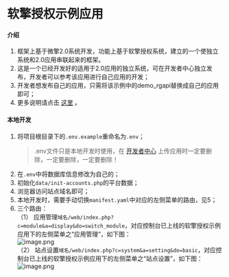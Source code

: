 # 软擎授权示例应用

#### 介绍
1. 框架上基于微擎2.0系统开发，功能上基于软擎授权系统，建立的一个使独立系统和2.0应用串联起来的框架。
2. 这是一个已经开发好的适用于2.0应用的独立系统，可在开发者中心独立发布，开发者可以参考该应用进行自己应用的开发；
3. 开发者想发布自己的应用，只需将该示例中的demo_rgapi替换成自己的应用即可；
4. 更多说明请点击 [这里](https://wiki.w7.com/document/35/7302) 。

#### 本地开发
1. 将项目根目录下的```.env.example```重命名为```.env```；
   > .env文件只是本地开发时使用，在 [开发者中心](https://https://dev.w7.cc) 上传应用时一定要删除，一定要删除，一定要删除！
2. 在```.env```中将数据库信息修改为自己的；
3. 初始化```data/init-accounts.php```的平台数据；
4. 浏览器访问站点域名即可；
5. 本地开发时，需要手动切换```manifest.yaml```中对应的左侧菜单的路由，见5；
6. 三个路由：
<br>（1） 应用管理```域名/web/index.php?c=module&a=display&do=switch_module```，对应控制台已上线的软擎授权示例应用下的左侧菜单之“应用管理”，如下图：<br>
   ![image.png](https://rangine-1251470023.cos.ap-shanghai.myqcloud.com/document/ixwFtvU3wpwmLPaApKAUpVPT3A131mFF.png)
<br>（2） 站点设置```域名/web/index.php?c=system&a=setting&do=basic```，对应控制台已上线的软擎授权示例应用下的左侧菜单之“站点设置”，如下图：<br>
   ![image.png](https://rangine-1251470023.cos.ap-shanghai.myqcloud.com/document/pe2wgE2Yh2QWk2Twaww8122zhtTXeX3r.png)
